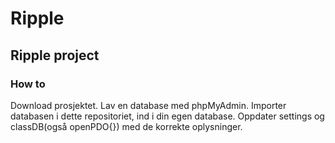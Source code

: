 # Ripple
## Ripple project

### How to
Download prosjektet.
Lav en database med phpMyAdmin.
Importer databasen i dette repositoriet, ind i din egen database. 
Oppdater settings og classDB(også openPDO{}) med de korrekte oplysninger.
